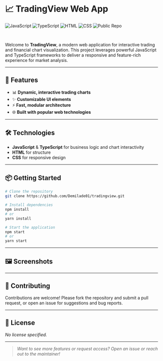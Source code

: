 # 📈 TradingView Web App

![JavaScript](https://img.shields.io/badge/language-JavaScript-yellow?style=flat-square)
![TypeScript](https://img.shields.io/badge/language-TypeScript-blue?style=flat-square)
![HTML](https://img.shields.io/badge/markup-HTML-orange?style=flat-square)
![CSS](https://img.shields.io/badge/style-CSS-purple?style=flat-square)
![Public Repo](https://img.shields.io/badge/status-public-brightgreen?style=flat-square)

<br/>

Welcome to **TradingView**, a modern web application for interactive trading and financial chart visualization. This project leverages powerful JavaScript and TypeScript frameworks to deliver a responsive and feature-rich experience for market analysis.

---

## 🚀 Features

- 📊 **Dynamic, interactive trading charts**
- ✨ **Customizable UI elements**
- ⚡ **Fast, modular architecture**
- 🌐 **Built with popular web technologies**

---

## 🛠️ Technologies

- **JavaScript** & **TypeScript** for business logic and chart interactivity
- **HTML** for structure
- **CSS** for responsive design

---

## 📦 Getting Started

```bash
# Clone the repository
git clone https://github.com/Demilade01/tradingview.git

# Install dependencies
npm install
# or
yarn install

# Start the application
npm start
# or
yarn start
```

---

## 🖼️ Screenshots

<!--
Add screenshots of your app here!
Example:
![Screenshot 1](screenshots/chart-view.png)
-->

---

## 🤝 Contributing

Contributions are welcome! Please fork the repository and submit a pull request, or open an issue for suggestions and bug reports.

---

## 📄 License

*No license specified.*

---

> *Want to see more features or request access? Open an issue or reach out to the maintainer!*

